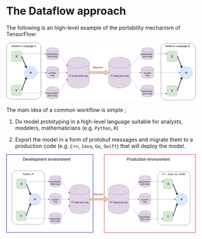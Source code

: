 # The Dataflow approach

The following is an high-level example of the portability mechanism of TensorFlow:

![graph](model_portability_lanuages.png)

The main idea of a common workflow is simple ;

  1. Do model prototyping in a high-level
language suitable for analysts, modelers, mathematicians (e.g. `Python`, `R`) 

  2. Export the model in a form of protobuf messages and migrate them to a production code (e.g. `C++`, `Java`, `Go`, `Swift`) that will deploy the model.

![graph](model_portability_environments.png)